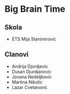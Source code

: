 # Big Brain Time
## Skola
 - ETS Mija Stanimirovic
## Clanovi
 - Andrija Djordjevic
 - Dusan Djurdjanovic
 - Jovana Nedeljkovic 
 - Martina Nikolic 
 - Lazar Cvetanovic
